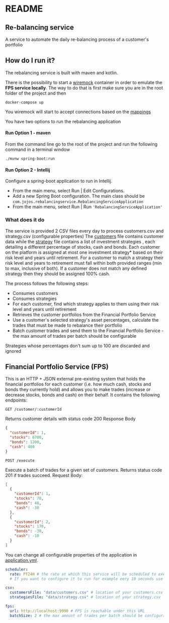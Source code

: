 # README

## Re-balancing service

A service to automate the daily re-balancing process of a customer's portfolio

## How do I run it?

The rebalancing service is built with maven and kotlin.

There is the possibility to start a [wiremock](./wiremock) container in order to emulate the **FPS service locally**. The way to do that is first make sure you are in the
root folder of the project and then

```shell
docker-compose up
```

You wiremock will start to accept connections based on the [mappings](./wiremock/mappings)

You have two options to run the rebalancing application

#### Run Option 1 - maven

From the command line go to the root of the project and run the following command in a terminal window

```shell
./mvnw spring-boot:run
```

#### Run Option 2 - Intellij

Configure a spring-boot application to run in Intellij.

- From the main menu, select Run | Edit Configurations.
- Add a new Spring Boot configuration. The main class should be `com.jojos.rebalancingservice.RebalancingServiceApplication`
- From the main menu, select Run | Run `'RebalancingServiceApplication'`

### What does it do

The service is provided 2 CSV files every day to process customers.csv and strategy.csv (configurable properties)
The [customers](./data/customers.csv) file contains customer data while the [strategy](./data/strategy.csv) file contains a list of investment strategies , each
detailing a different percentage of stocks, cash and bonds. Each customer on the platform is assigned at most one investment strategy* based on their risk level
and years until retirement. For a customer to match a strategy their risk level and years to retirement must fall within both provided ranges (min to max,
inclusive of both). If a customer does not match any defined strategy then they should be assigned 100% cash.

The process follows the following steps:

- Consumes customers
- Consumes strategies
- For each customer, find which strategy applies to them using their risk level and years until retirement
- Retrieves the customer portfolios from the Financial Portfolio Service
- Use a customer's selected strategy's asset percentages, calculate the trades that must be made to rebalance their portfolio
- Batch customer trades and send them to the Financial Portfolio Service - the max amount of trades per batch should be configurable

Strategies whose percentages don't sum up to 100 are discarded and ignored

## Financial Portfolio Service (FPS)

This is an HTTP + JSON external pre-existing system that holds the financial portfolios for each customer (i.e. how much cash, stocks and bonds they currently
hold) and allows you to make trades (increase or decrease stocks, bonds and cash) on their behalf. It contains the following endpoints:

```http request
GET /customer/:customerId
```

Returns customer details with status code 200 Response Body

```json
{
  "customerId": 1,
  "stocks": 6700,
  "bonds": 1200,
  "cash": 400
}
```

```http request
POST /execute
```

Execute a batch of trades for a given set of customers. Returns status code 201 if trades succeed. Request Body:

```json
[
  {
    "customerId": 1,
    "stocks": 70,
    "bonds": 40,
    "cash": -30
  },
  {
    "customerId": 2,
    "stocks": 170,
    "bonds": -30,
    "cash": -10
  }
]
```

You can change all configurable properties of the application in
[application.yml](./src/main/resources/application.yml).

```yaml
scheduler:
  rate: PT24H # the rate at which this service will be scheduled to execute. Currently configured for every 24 hours
  # If you want to configure it to run for example eery 10 seconds use "PT10S"

csv:
  customersFile: "data/customers.csv" # location of your customers.csv
  strategiesFile: "data/strategy.csv" # location of your strategy.csv

fps:
  url: http://localhost:9990 # FPS is reachable under this URL
  batchSize: 2 # the max amount of trades per batch should be configurable
```


